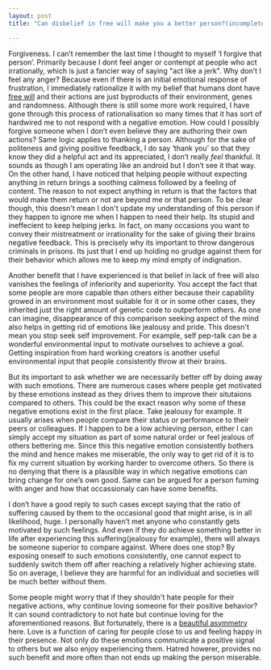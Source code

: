 ```yaml
---
layout: post
title: "Can disbelief in free will make you a better person?(incomplete)"

---
```


Forgiveness. I can’t remember the last time I thought to myself ‘I forgive that person’. Primarily because I dont feel anger or contempt at people who act irrationally, which is just a fancier way of saying "act like a jerk". Why don’t I feel any anger? Because even if there is an initial emotional response of frustration, I immediately rationalize it with my belief that humans dont have [free will](https://en.wikipedia.org/wiki/Free_will) and their actions are just byproducts of their environment, genes and randomness. Although there is still some more work required, I have gone through this process of rationalisation so many times that it has sort of hardwired me to not respond with a negative emotion. How could I possibly forgive someone when I don’t even believe they are authoring their own actions? Same logic applies to thanking a person. Although for the sake of politeness and giving positive feedback, I do say ‘thank you’ so that they know they did a helpful act and its appreciated, I don’t really *feel* thankful. It sounds as though I am operating like an android but I don’t see it that way. On the other hand, I have noticed that helping people without expecting anything in return brings a soothing calmess followed by a feeling of content. The reason to not expect anything in return is that the factors that would make them return or not are beyond me or that person. To be clear though, this doesn't mean I don't update my understanding of this person if they happen to ignore me when I happen to need their help. Its stupid and ineffecient to keep helping jerks. In fact, on many occasions you want to convey their mistreatment or irrationality for the sake of giving their brains negative feedback. This is precisely why its important to throw dangerous criminals in prisons. Its just that I end up holding no grudge against them for their behavior which allows me to keep my mind empty of indignation. 

Another benefit that I have experienced is that belief in lack of free will also vanishes the feelings of inferiority and superiority.  You accept the fact that some people are more capable than others either because their capability growed in an environment most suitable for it or in some other cases, they inherited just the right amount of genetic code to outperform others. As one can imagine, disappearance of this comparison seeking aspect of the mind also helps in getting rid of emotions like jealousy and pride. This doesn't mean you stop seek self improvement. For example, self pep-talk can be a wonderful environmental input to motivate ourselves to achieve a goal. Getting inspiration from hard working creators is another useful environmental input that people consistently throw at their brains. 

But its important to ask whether we are necessarily better off by doing away with such emotions. There are numerous cases where people get motivated by these emotions instead as they drives them to improve their situtaions compared to others. This could be the exact reason why some of these negative emotions exist in the first place. Take jealousy for example. It usually arises when people compare their status or performance to their peers or colleagues. If I happen to be a low achieving person, either I can simply accept my situation as part of some natural order or feel jealous of others bettering me. Since this this negative emotion consistently bothers the mind and hence makes me miserable, the only way to get rid of it is to fix my current situation by working harder to overcome others. So there is no denying that there is a plausible way in which negative emotions can bring change for one’s own good. Same can be argued for a person fuming with anger and how that occassionaly can have some benefits. 

I don’t have a good reply to such cases except saying that the ratio of suffering caused by them to the occasional good that might arise, is in all likelihood, huge. I personally haven’t met anyone who constantly gets motivated by such feelings. And even if they do achieve something better in life after experiencing this suffering(jealousy for example), there will always be someone superior to compare against. Where does one stop? By exposing oneself to such emotions consistently, one cannot expect to suddenly switch them off after reaching a relatively higher achieving state. So on average, I believe they are harmful for an individual and societies will be much better without them.

Some people might worry that if they shouldn't hate people for their negative actions, why continue loving someone for their positive behavior? It can sound contradictory to not hate but continue loving for the aforementioned reasons. But fortunately, there is a [beautiful asymmetry](http://www.samharris.org/blog/item/free-will-and-the-reality-of-love) here. Love is a function of caring for  people close to us and feeling happy in their presence. Not only do these emotions communicate a positive signal to others but we also enjoy experiencing them. Hatred howerer, provides no such benefit and more often than not ends up making the person miserable. 





















